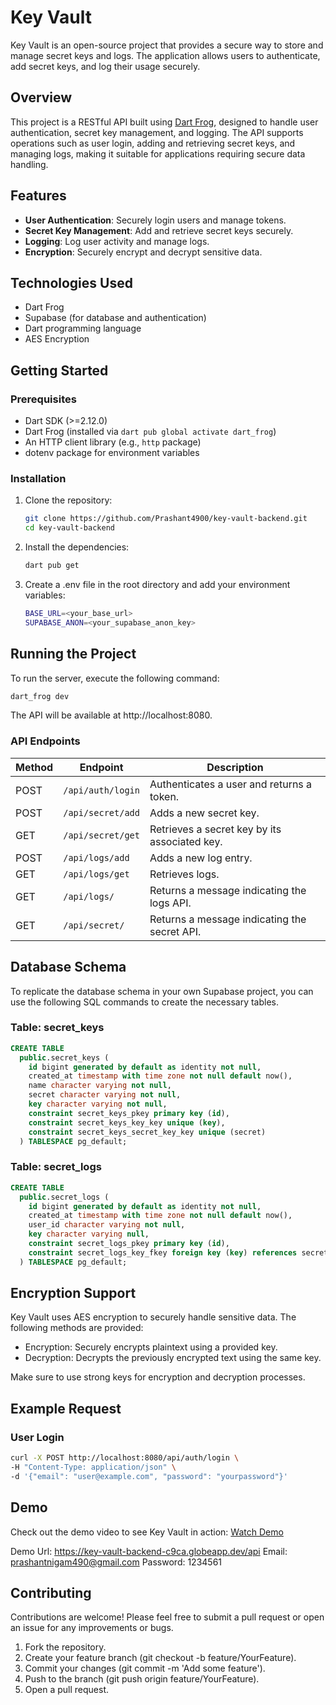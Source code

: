 # Key Vault

Key Vault is an open-source project that provides a secure way to store and manage secret keys and logs. The application allows users to authenticate, add secret keys, and log their usage securely.

## Overview

This project is a RESTful API built using [Dart Frog](https://dartfrog.vgv.dev), designed to handle user authentication, secret key management, and logging. The API supports operations such as user login, adding and retrieving secret keys, and managing logs, making it suitable for applications requiring secure data handling.

## Features

- **User Authentication**: Securely login users and manage tokens.
- **Secret Key Management**: Add and retrieve secret keys securely.
- **Logging**: Log user activity and manage logs.
- **Encryption**: Securely encrypt and decrypt sensitive data.

## Technologies Used

- Dart Frog
- Supabase (for database and authentication)
- Dart programming language
- AES Encryption

## Getting Started

### Prerequisites

- Dart SDK (>=2.12.0)
- Dart Frog (installed via `dart pub global activate dart_frog`)
- An HTTP client library (e.g., `http` package)
- dotenv package for environment variables

### Installation

1. Clone the repository:

   ```bash
   git clone https://github.com/Prashant4900/key-vault-backend.git
   cd key-vault-backend
   ```

2.	Install the dependencies:

    ```bash
    dart pub get
    ```

3.	Create a .env file in the root directory and add your environment variables:

    ```bash
    BASE_URL=<your_base_url>
    SUPABASE_ANON=<your_supabase_anon_key>
    ```

## Running the Project

To run the server, execute the following command:

```bash
dart_frog dev
```

The API will be available at http://localhost:8080.

### API Endpoints

| Method | Endpoint            | Description                                  |
|--------|---------------------|----------------------------------------------|
| POST   | `/api/auth/login`   | Authenticates a user and returns a token.   |
| POST   | `/api/secret/add`   | Adds a new secret key.                       |
| GET    | `/api/secret/get`   | Retrieves a secret key by its associated key.|
| POST   | `/api/logs/add`     | Adds a new log entry.                        |
| GET    | `/api/logs/get`     | Retrieves logs.                              |
| GET    | `/api/logs/`        | Returns a message indicating the logs API.  |
| GET    | `/api/secret/`      | Returns a message indicating the secret API. |

## Database Schema

To replicate the database schema in your own Supabase project, you can use the following SQL commands to create the necessary tables.

### Table: secret_keys
```sql
CREATE TABLE
  public.secret_keys (
    id bigint generated by default as identity not null,
    created_at timestamp with time zone not null default now(),
    name character varying not null,
    secret character varying not null,
    key character varying not null,
    constraint secret_keys_pkey primary key (id),
    constraint secret_keys_key_key unique (key),
    constraint secret_keys_secret_key_key unique (secret)
  ) TABLESPACE pg_default;
```

### Table: secret_logs
```sql
CREATE TABLE
  public.secret_logs (
    id bigint generated by default as identity not null,
    created_at timestamp with time zone not null default now(),
    user_id character varying not null,
    key character varying null,
    constraint secret_logs_pkey primary key (id),
    constraint secret_logs_key_fkey foreign key (key) references secret_keys (key) on delete set null
  ) TABLESPACE pg_default;
```

## Encryption Support

Key Vault uses AES encryption to securely handle sensitive data. The following methods are provided:

-   Encryption: Securely encrypts plaintext using a provided key.
-	Decryption: Decrypts the previously encrypted text using the same key.

Make sure to use strong keys for encryption and decryption processes.


## Example Request

### User Login

```bash
curl -X POST http://localhost:8080/api/auth/login \
-H "Content-Type: application/json" \
-d '{"email": "user@example.com", "password": "yourpassword"}'
```

## Demo

Check out the demo video to see Key Vault in action: [Watch Demo](https://www.youtube.com/watch?v=wqO9nzTnYFo)

Demo Url: https://key-vault-backend-c9ca.globeapp.dev/api
Email: prashantnigam490@gmail.com
Password: 1234561

## Contributing

Contributions are welcome! Please feel free to submit a pull request or open an issue for any improvements or bugs.

1.	Fork the repository.
2.	Create your feature branch (git checkout -b feature/YourFeature).
3.	Commit your changes (git commit -m 'Add some feature').
4.	Push to the branch (git push origin feature/YourFeature).
5.	Open a pull request.
